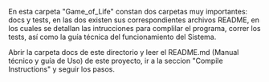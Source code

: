 En esta carpeta "Game_of_Life" constan dos carpetas muy importantes:
docs y tests, en las dos existen sus correspondientes archivos README, en los cuales se detallan las intrucciones para complilar el programa, correr los tests, así como la guía técnica del funcionamiento del Sistema.

Abrir la carpeta docs de este directorio y leer el README.md (Manual técnico y guía de Uso) de este proyecto, ir a la seccion "Compile Instructions" y seguir los pasos.